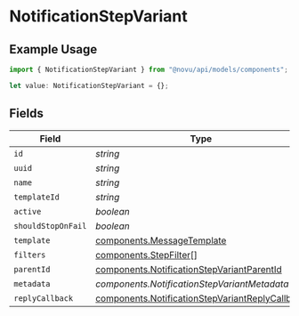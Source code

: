 # NotificationStepVariant

## Example Usage

```typescript
import { NotificationStepVariant } from "@novu/api/models/components";

let value: NotificationStepVariant = {};
```

## Fields

| Field                                                                                                              | Type                                                                                                               | Required                                                                                                           | Description                                                                                                        |
| ------------------------------------------------------------------------------------------------------------------ | ------------------------------------------------------------------------------------------------------------------ | ------------------------------------------------------------------------------------------------------------------ | ------------------------------------------------------------------------------------------------------------------ |
| `id`                                                                                                               | *string*                                                                                                           | :heavy_minus_sign:                                                                                                 | N/A                                                                                                                |
| `uuid`                                                                                                             | *string*                                                                                                           | :heavy_minus_sign:                                                                                                 | N/A                                                                                                                |
| `name`                                                                                                             | *string*                                                                                                           | :heavy_minus_sign:                                                                                                 | N/A                                                                                                                |
| `templateId`                                                                                                       | *string*                                                                                                           | :heavy_minus_sign:                                                                                                 | N/A                                                                                                                |
| `active`                                                                                                           | *boolean*                                                                                                          | :heavy_minus_sign:                                                                                                 | N/A                                                                                                                |
| `shouldStopOnFail`                                                                                                 | *boolean*                                                                                                          | :heavy_minus_sign:                                                                                                 | N/A                                                                                                                |
| `template`                                                                                                         | [components.MessageTemplate](../../models/components/messagetemplate.md)                                           | :heavy_minus_sign:                                                                                                 | N/A                                                                                                                |
| `filters`                                                                                                          | [components.StepFilter](../../models/components/stepfilter.md)[]                                                   | :heavy_minus_sign:                                                                                                 | N/A                                                                                                                |
| `parentId`                                                                                                         | [components.NotificationStepVariantParentId](../../models/components/notificationstepvariantparentid.md)           | :heavy_minus_sign:                                                                                                 | N/A                                                                                                                |
| `metadata`                                                                                                         | *components.NotificationStepVariantMetadata*                                                                       | :heavy_minus_sign:                                                                                                 | N/A                                                                                                                |
| `replyCallback`                                                                                                    | [components.NotificationStepVariantReplyCallback](../../models/components/notificationstepvariantreplycallback.md) | :heavy_minus_sign:                                                                                                 | N/A                                                                                                                |